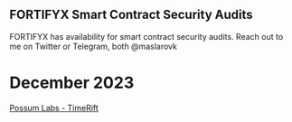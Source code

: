 ## FORTIFYX Smart Contract Security Audits

FORTIFYX has availability for smart contract security audits. Reach out to me on Twitter or Telegram, both @maslarovk

# December 2023
[Possum Labs - TimeRift](https://github.com/kristiyanmaslarov/Audits/blob/main/Private%20Audits/PossumLabs-security-review.pdf)